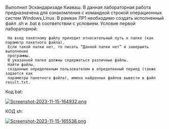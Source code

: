 Выполнил Эскандаризаде Киаваш. В данная лабораторная работа предназначена для ознакомления с командной строкой операционных систем Windows,Linux. В рамках ЛР1 необходимо создать исполненный файл .sh и .bat в соответствии с условием. Условие первой лабораторной:

     На вход пакетному файлу приходит относительный путь к папке (как параметр пакетного файла).
     Если такой папки нет, то писать “Данной папки нет” и завершить выполнение 
     программы.
     В указанной папке должны содержаться различные файлы.
     Найти файлы, 
     созданные определенным пользователем в определенный период (также задается как 
     параметры пакетного файла), имена найденных файлов вывести в файл result.txt.
Код bat:

[![Screenshot-2023-11-15-164932.png](https://i.postimg.cc/KvYVnBGP/Screenshot-2023-11-15-164932.png)](https://postimg.cc/ThZCxyW1)

КОД sh:

[![Screenshot-2023-11-15-165538.png](https://i.postimg.cc/3JWSyh19/Screenshot-2023-11-15-165538.png)](https://postimg.cc/qzVXY99C)


